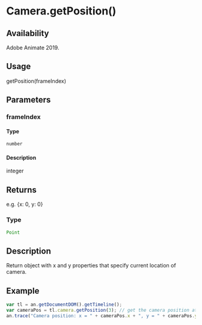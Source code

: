 # Camera.getPosition()

## Availability

Adobe Animate 2019.

## Usage

getPosition(frameIndex)

## Parameters

### **frameIndex**

#### Type

```typescript
number
```

#### Description

integer

## Returns

e.g. {x: 0, y: 0}

### Type

```typescript
Point
```

## Description

Return object with x and y properties that specify current location of camera.

## Example

```javascript
var tl = an.getDocumentDOM().getTimeline();
var cameraPos = tl.camera.getPosition(3); // get the camera position at 4th frame in timeline
an.trace("Camera position: x = " + cameraPos.x + ", y = " + cameraPos.y);
```
